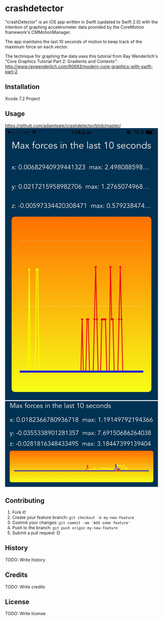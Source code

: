# crashdetector

"crashDetector" is an iOS app written in Swift (updated to Swift 2.0) with 
the intention of graphing accelerometer data provided by the
CoreMotion framework's CMMotionManager.

The app maintains the last 10 seconds of motion to keep
track of the maximum force on each vector.

The technique for graphing the data uses this tutorial from Ray Wenderlich's 
"Core Graphics Tutorial Part 2: Gradients and Contexts":
http://www.raywenderlich.com/90693/modern-core-graphics-with-swift-part-2

## Installation
Xcode 7.2 Project

## Usage

https://github.com/adamteale/crashdetector/blob/master/
![ScreenShot](https://github.com/adamteale/crashdetector/blob/master/screenshots/IMG_5624.jpg)
![ScreenShot](https://github.com/adamteale/crashdetector/blob/master/screenshots/IMG_5625.jpg)

## Contributing
1. Fork it!
2. Create your feature branch: `git checkout -b my-new-feature`
3. Commit your changes: `git commit -am 'Add some feature'`
4. Push to the branch: `git push origin my-new-feature`
5. Submit a pull request :D
## History
TODO: Write history
## Credits
TODO: Write credits
## License
TODO: Write license

